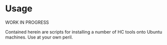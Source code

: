 # Usage

WORK IN PROGRESS

Contained herein are scripts for installing a number of HC tools onto Ubuntu machines.  Use at your own peril.
